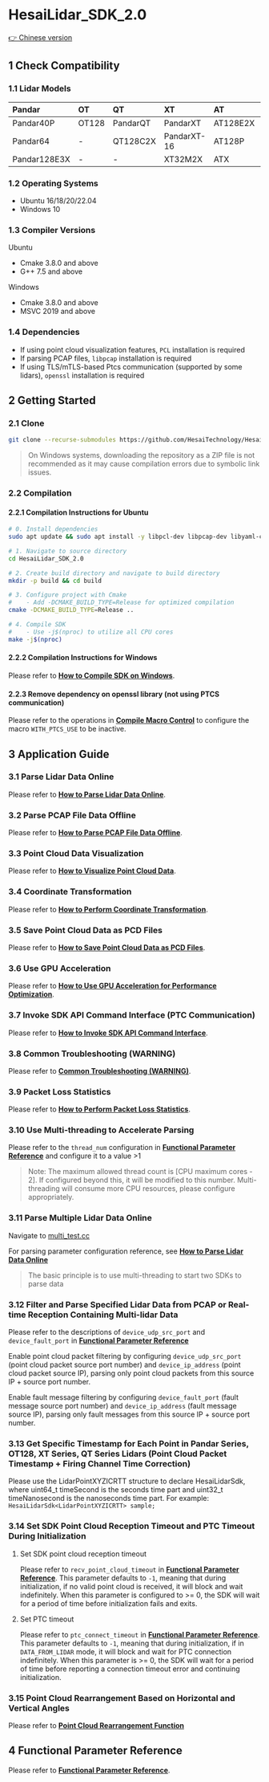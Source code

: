 # HesaiLidar_SDK_2.0

[👉 Chinese version](README_CN.md)

## 1 Check Compatibility

### 1.1 Lidar Models

| Pandar       | OT    | QT       | XT          | AT       | FT    | JT    |
|:-------------|:------|:---------|:------------|:---------|:------|:------|
| Pandar40P    | OT128 | PandarQT | PandarXT    | AT128E2X | FT120 | JT16  |
| Pandar64     | -     | QT128C2X | PandarXT-16 | AT128P   | -     | -     |
| Pandar128E3X | -     | -        | XT32M2X     | ATX      | -     | -     |

### 1.2 Operating Systems

- Ubuntu 16/18/20/22.04 
- Windows 10

### 1.3 Compiler Versions

Ubuntu
- Cmake 3.8.0 and above
- G++ 7.5 and above

Windows
- Cmake 3.8.0 and above
- MSVC 2019 and above

### 1.4 Dependencies

- If using point cloud visualization features, `PCL` installation is required
- If parsing PCAP files, `libpcap` installation is required
- If using TLS/mTLS-based Ptcs communication (supported by some lidars), `openssl` installation is required

<!-- - If parsing lidar point cloud correction files, `libyaml` installation is required  // Required for parsing config.yaml files in ROS driver -->

## 2 Getting Started

### 2.1 Clone

```bash
git clone --recurse-submodules https://github.com/HesaiTechnology/HesaiLidar_SDK_2.0.git
```

> On Windows systems, downloading the repository as a ZIP file is not recommended as it may cause compilation errors due to symbolic link issues.

### 2.2 Compilation

#### 2.2.1 Compilation Instructions for Ubuntu
```bash
# 0. Install dependencies
sudo apt update && sudo apt install -y libpcl-dev libpcap-dev libyaml-cpp-dev openssl

# 1. Navigate to source directory
cd HesaiLidar_SDK_2.0

# 2. Create build directory and navigate to build directory
mkdir -p build && cd build

# 3. Configure project with Cmake
#    - Add -DCMAKE_BUILD_TYPE=Release for optimized compilation
cmake -DCMAKE_BUILD_TYPE=Release ..

# 4. Compile SDK
#    - Use -j$(nproc) to utilize all CPU cores
make -j$(nproc)
```

#### 2.2.2 Compilation Instructions for Windows
Please refer to **[How to Compile SDK on Windows](docs/compile_on_windows.md)**.

#### 2.2.3 Remove dependency on openssl library (not using PTCS communication)
Please refer to the operations in **[Compile Macro Control](docs/compile_macro_control_description.md)** to configure the macro `WITH_PTCS_USE` to be inactive.

## 3 Application Guide

### 3.1 Parse Lidar Data Online
Please refer to **[How to Parse Lidar Data Online](docs/parsing_lidar_data_online.md)**.

### 3.2 Parse PCAP File Data Offline
Please refer to **[How to Parse PCAP File Data Offline](docs/parsing_pcap_file_data_offline.md)**.

### 3.3 Point Cloud Data Visualization
Please refer to **[How to Visualize Point Cloud Data](docs/visualization_of_point_cloud_data.md)**.

### 3.4 Coordinate Transformation
Please refer to **[How to Perform Coordinate Transformation](docs/coordinate_transformation.md)**.

### 3.5 Save Point Cloud Data as PCD Files
Please refer to **[How to Save Point Cloud Data as PCD Files](docs/save_point_cloud_data_as_a_pcd_file.md)**.

### 3.6 Use GPU Acceleration
Please refer to **[How to Use GPU Acceleration for Performance Optimization](docs/use_gpu_acceleration.md)**.

### 3.7 Invoke SDK API Command Interface (PTC Communication)
Please refer to **[How to Invoke SDK API Command Interface](docs/invoke_sdk_api_command_interface.md)**.

### 3.8 Common Troubleshooting (WARNING)
Please refer to **[Common Troubleshooting (WARNING)](docs/common_error_codes.md)**.

### 3.9 Packet Loss Statistics
Please refer to **[How to Perform Packet Loss Statistics](docs/packet_loss_analysis.md)**.

### 3.10 Use Multi-threading to Accelerate Parsing
Please refer to the `thread_num` configuration in **[Functional Parameter Reference](docs/parameter_introduction.md)** and configure it to a value >1
> Note: The maximum allowed thread count is [CPU maximum cores - 2]. If configured beyond this, it will be modified to this number. Multi-threading will consume more CPU resources, please configure appropriately.

### 3.11 Parse Multiple Lidar Data Online
Navigate to [multi_test.cc](./test/multi_test.cc)

For parsing parameter configuration reference, see **[How to Parse Lidar Data Online](docs/parsing_lidar_data_online.md)**

> The basic principle is to use multi-threading to start two SDKs to parse data

### 3.12 Filter and Parse Specified Lidar Data from PCAP or Real-time Reception Containing Multi-lidar Data

Please refer to the descriptions of `device_udp_src_port` and `device_fault_port` in **[Functional Parameter Reference](docs/parameter_introduction.md)**

Enable point cloud packet filtering by configuring `device_udp_src_port` (point cloud packet source port number) and `device_ip_address` (point cloud packet source IP), parsing only point cloud packets from this source IP + source port number.

Enable fault message filtering by configuring `device_fault_port` (fault message source port number) and `device_ip_address` (fault message source IP), parsing only fault messages from this source IP + source port number.

### 3.13 Get Specific Timestamp for Each Point in Pandar Series, OT128, XT Series, QT Series Lidars (Point Cloud Packet Timestamp + Firing Channel Time Correction)

Please use the LidarPointXYZICRTT structure to declare HesaiLidarSdk, where uint64_t timeSecond is the seconds time part and uint32_t timeNanosecond is the nanoseconds time part. For example: `HesaiLidarSdk<LidarPointXYZICRTT> sample;`

### 3.14 Set SDK Point Cloud Reception Timeout and PTC Timeout During Initialization

1. Set SDK point cloud reception timeout

    Please refer to `recv_point_cloud_timeout` in **[Functional Parameter Reference](docs/parameter_introduction.md)**. This parameter defaults to `-1`, meaning that during initialization, if no valid point cloud is received, it will block and wait indefinitely. When this parameter is configured to >= 0, the SDK will wait for a period of time before initialization fails and exits.

2. Set PTC timeout
    
    Please refer to `ptc_connect_timeout` in **[Functional Parameter Reference](docs/parameter_introduction.md)**. This parameter defaults to `-1`, meaning that during initialization, if in `DATA_FROM_LIDAR` mode, it will block and wait for PTC connection indefinitely. When this parameter is >= 0, the SDK will wait for a period of time before reporting a connection timeout error and continuing initialization.

### 3.15 Point Cloud Rearrangement Based on Horizontal and Vertical Angles
Please refer to **[Point Cloud Rearrangement Function](docs/point_cloud_rearrangement_function.md)**

## 4 Functional Parameter Reference
Please refer to **[Functional Parameter Reference](docs/parameter_introduction.md)**.